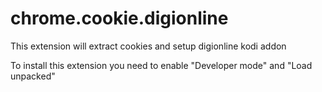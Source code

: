 # chrome.cookie.digionline
This extension will extract cookies and setup digionline kodi addon

To install this extension you need to enable "Developer mode" and "Load unpacked" 
